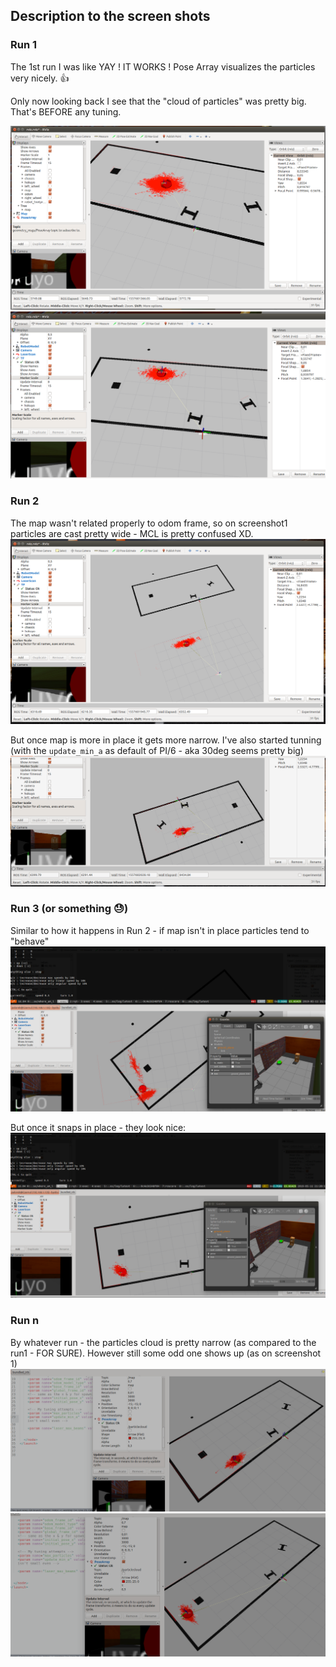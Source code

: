 ## Description to the screen shots

### Run 1

The 1st run I was like YAY ! IT WORKS ! Pose Array visualizes the particles very nicely. :+1:

Only now looking back I see that the "cloud of particles" was pretty big. That's BEFORE any tuning.

![Screenshot1](./run_1/screenshot1.png)
![Screenshot2](./run_1/screenshot2.png)

### Run 2

The map wasn't related properly to odom frame, so on screenshot1 particles are cast pretty wide - MCL is pretty confused XD.
![Screenshot1](./run_2/screenshot1.png)

But once map is more in place it gets more narrow. I've also started tunning (with the `update_min_a` as default of PI/6 - aka 30deg seems pretty big)
![Screenshot2](./run_2/screenshot2.png)


### Run 3 (or something :sweat:)

Similar to how it happens in Run 2 - if map isn't in place particles tend to "behave"
![Screenshot1](./run_3/screenshot1.png)

But once it snaps in place - they look nice:
![Screenshot2](./run_3/screenshot2.png)


### Run n

By whatever run - the particles cloud is pretty narrow (as compared to the run1 - FOR SURE). However still some odd one shows up (as on screenshot 1)
![Screenshot1](./run_n/screenshot1.png)
![Screenshot2](./run_n/screenshot2.png)

